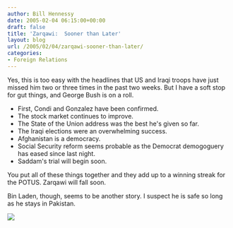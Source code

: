 ```yaml
---
author: Bill Hennessy
date: 2005-02-04 06:15:00+00:00
draft: false
title: 'Zarqawi:  Sooner than Later'
layout: blog
url: /2005/02/04/zarqawi-sooner-than-later/
categories:
- Foreign Relations
---
```


Yes, this is too easy with the headlines that US and Iraqi troops have just missed him two or three times in the past two weeks. But I have a soft stop for gut things, and George Bush is on a roll.





  * First, Condi and Gonzalez have been confirmed. 
  * The stock market continues to improve.
  * The State of the Union address was the best he's given so far.
  * The Iraqi elections were an overwhelming success.
  * Afghanistan is a democracy.
  * Social Security reform seems probable as the Democrat demogoguery has eased since last night.
  * Saddam's trial will begin soon.


You put all of these things together and they add up to a winning streak for the POTUS. Zarqawi will fall soon.




Bin Laden, though, seems to be another story. I suspect he is safe so long as he stays in Pakistan.




![](https://blog.billhennessy.com/aggbug.aspx?PostID=990)

